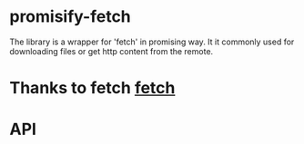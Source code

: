 # promisify-fetch
The library is a wrapper for 'fetch' in promising way. It it commonly used for downloading files or get http content from the remote.

# Thanks to fetch [fetch](https://www.npmjs.com/package/fetch)

# API
